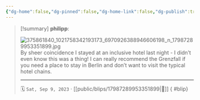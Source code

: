 ```yaml
---
{"dg-home":false,"dg-pinned":false,"dg-home-link":false,"dg-publish":true,"tags":["dgblip"],"disabled rules":["yaml-title","yaml-title-alias","file-name-heading"],"title":"philipp on instagram @ 2023-09-09","created-date":"2023-09-09T13:00:00","updated-date":"2025-05-02T17:43:08","dg-path":"blips/17987289953351899.md","permalink":"/blips/17987289953351899/","dgPassFrontmatter":true}
---
```


> [!summary] **philipp**:
>
> ![375861840_1021758342193173_6970926388946606198_n_17987289953351899.jpg](/img/user/attachments/375861840_1021758342193173_6970926388946606198_n_17987289953351899.jpg)
> By sheer coincidence I stayed at an inclusive hotel last night - I didn’t even know this was a thing! I can really recommend the Grenzfall if you need a place to stay in Berlin and don’t want to visit the typical hotel chains.
> - - -
>
> 🗓️ `Sat, Sep 9, 2023` · [[public/blips/17987289953351899\|🔗]]
{ #blip}

